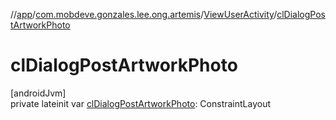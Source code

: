 //[app](../../../index.md)/[com.mobdeve.gonzales.lee.ong.artemis](../index.md)/[ViewUserActivity](index.md)/[clDialogPostArtworkPhoto](cl-dialog-post-artwork-photo.md)

# clDialogPostArtworkPhoto

[androidJvm]\
private lateinit var [clDialogPostArtworkPhoto](cl-dialog-post-artwork-photo.md): ConstraintLayout
